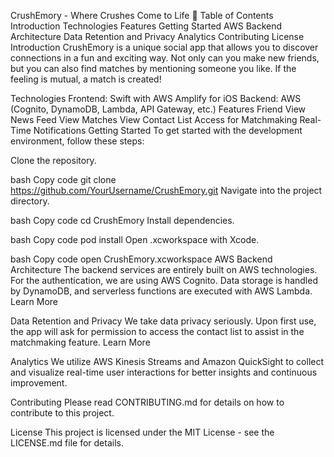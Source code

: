CrushEmory - Where Crushes Come to Life 🌟
Table of Contents
Introduction
Technologies
Features
Getting Started
AWS Backend Architecture
Data Retention and Privacy
Analytics
Contributing
License
Introduction
CrushEmory is a unique social app that allows you to discover connections in a fun and exciting way. Not only can you make new friends, but you can also find matches by mentioning someone you like. If the feeling is mutual, a match is created!

Technologies
Frontend: Swift with AWS Amplify for iOS
Backend: AWS (Cognito, DynamoDB, Lambda, API Gateway, etc.)
Features
Friend View
News Feed View
Matches View
Contact List Access for Matchmaking
Real-Time Notifications
Getting Started
To get started with the development environment, follow these steps:

Clone the repository.

bash
Copy code
git clone https://github.com/YourUsername/CrushEmory.git
Navigate into the project directory.

bash
Copy code
cd CrushEmory
Install dependencies.

bash
Copy code
pod install
Open .xcworkspace with Xcode.

bash
Copy code
open CrushEmory.xcworkspace
AWS Backend Architecture
The backend services are entirely built on AWS technologies. For the authentication, we are using AWS Cognito. Data storage is handled by DynamoDB, and serverless functions are executed with AWS Lambda. Learn More

Data Retention and Privacy
We take data privacy seriously. Upon first use, the app will ask for permission to access the contact list to assist in the matchmaking feature. Learn More

Analytics
We utilize AWS Kinesis Streams and Amazon QuickSight to collect and visualize real-time user interactions for better insights and continuous improvement.

Contributing
Please read CONTRIBUTING.md for details on how to contribute to this project.

License
This project is licensed under the MIT License - see the LICENSE.md file for details.
